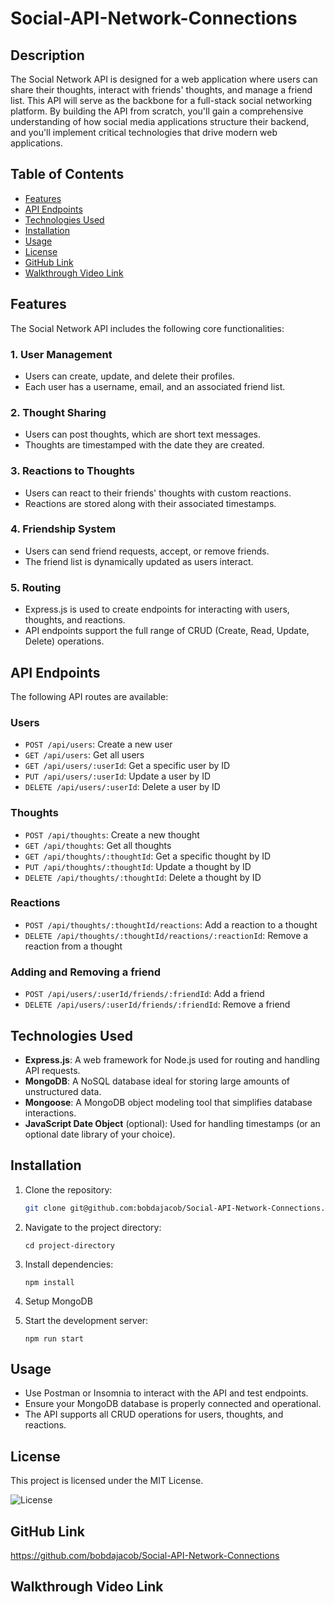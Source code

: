 # Social-API-Network-Connections

## Description
The Social Network API is designed for a web application where users can share their thoughts, interact with friends' thoughts, and manage a friend list. This API will serve as the backbone for a full-stack social networking platform. By building the API from scratch, you'll gain a comprehensive understanding of how social media applications structure their backend, and you'll implement critical technologies that drive modern web applications.

## Table of Contents
- [Features](#features)
- [API Endpoints](#api-endpoints)
- [Technologies Used](#technologies-used)
- [Installation](#installation)
- [Usage](#usage)
- [License](#license)
- [GitHub Link](#github-link)
- [Walkthrough Video Link](#walkthrough-video-link)

## Features

The Social Network API includes the following core functionalities:

### 1. **User Management**
- Users can create, update, and delete their profiles.
- Each user has a username, email, and an associated friend list.

### 2. **Thought Sharing**
- Users can post thoughts, which are short text messages.
- Thoughts are timestamped with the date they are created.

### 3. **Reactions to Thoughts**
- Users can react to their friends' thoughts with custom reactions.
- Reactions are stored along with their associated timestamps.

### 4. **Friendship System**
- Users can send friend requests, accept, or remove friends.
- The friend list is dynamically updated as users interact.

### 5. **Routing**
- Express.js is used to create endpoints for interacting with users, thoughts, and reactions.
- API endpoints support the full range of CRUD (Create, Read, Update, Delete) operations.

## API Endpoints

The following API routes are available:

### Users
- `POST /api/users`: Create a new user
- `GET /api/users`: Get all users
- `GET /api/users/:userId`: Get a specific user by ID
- `PUT /api/users/:userId`: Update a user by ID
- `DELETE /api/users/:userId`: Delete a user by ID

### Thoughts
- `POST /api/thoughts`: Create a new thought
- `GET /api/thoughts`: Get all thoughts
- `GET /api/thoughts/:thoughtId`: Get a specific thought by ID
- `PUT /api/thoughts/:thoughtId`: Update a thought by ID
- `DELETE /api/thoughts/:thoughtId`: Delete a thought by ID

### Reactions
- `POST /api/thoughts/:thoughtId/reactions`: Add a reaction to a thought
- `DELETE /api/thoughts/:thoughtId/reactions/:reactionId`: Remove a reaction from a thought

### Adding and Removing a friend
- `POST /api/users/:userId/friends/:friendId`: Add a friend
- `DELETE /api/users/:userId/friends/:friendId`: Remove a friend

## Technologies Used
- **Express.js**: A web framework for Node.js used for routing and handling API requests.
- **MongoDB**: A NoSQL database ideal for storing large amounts of unstructured data.
- **Mongoose**: A MongoDB object modeling tool that simplifies database interactions.
- **JavaScript Date Object** (optional): Used for handling timestamps (or an optional date library of your choice).

## Installation

1. Clone the repository:
   ```bash
   git clone git@github.com:bobdajacob/Social-API-Network-Connections.git

2. Navigate to the project directory:
   ```
   cd project-directory

3. Install dependencies:
   ```
   npm install

4. Setup MongoDB

5. Start the development server:
   ```
   npm run start

## Usage

- Use Postman or Insomnia to interact with the API and test endpoints.
- Ensure your MongoDB database is properly connected and operational.
- The API supports all CRUD operations for users, thoughts, and reactions.

## License
This project is licensed under the MIT License.

![License](https://img.shields.io/badge/license-MIT-yellow)

## GitHub Link
https://github.com/bobdajacob/Social-API-Network-Connections

## Walkthrough Video Link